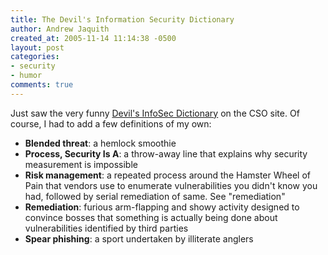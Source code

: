 ```yaml
---
title: The Devil's Information Security Dictionary
author: Andrew Jaquith
created_at: 2005-11-14 11:14:38 -0500
layout: post
categories: 
- security
- humor
comments: true
---
```


Just saw the very funny [Devil's InfoSec Dictionary](http://www.csoonline.com/read/080105/debrief.html) on the CSO site. Of course, I had to add a few definitions of my own:

* __Blended threat__: a hemlock smoothie
* __Process, Security Is A__: a throw-away line that explains why security measurement is impossible
* __Risk management__: a repeated process around the Hamster Wheel of Pain that vendors use to enumerate vulnerabilities you didn't know you had, followed by serial remediation of same. See "remediation"
* __Remediation__: furious arm-flapping and showy activity designed to convince bosses that something is actually being done about vulnerabilities identified by third parties 
* __Spear phishing__: a sport undertaken by illiterate anglers
